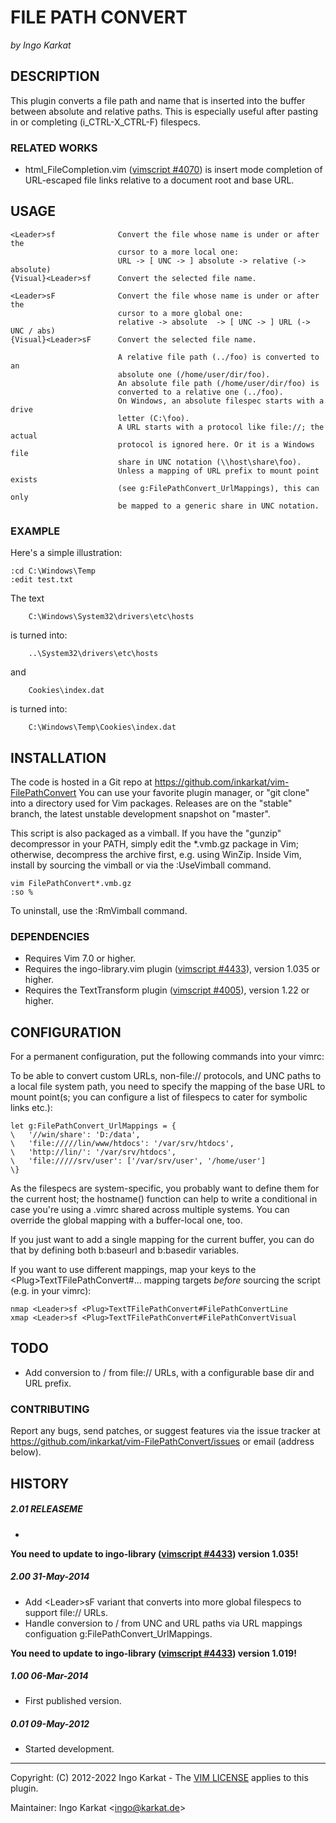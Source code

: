 FILE PATH CONVERT
===============================================================================
_by Ingo Karkat_

DESCRIPTION
------------------------------------------------------------------------------

This plugin converts a file path and name that is inserted into the buffer
between absolute and relative paths. This is especially useful after pasting
in or completing (i\_CTRL-X\_CTRL-F) filespecs.

### RELATED WORKS

- html\_FileCompletion.vim ([vimscript #4070](http://www.vim.org/scripts/script.php?script_id=4070)) is insert mode completion of
  URL-escaped file links relative to a document root and base URL.

USAGE
------------------------------------------------------------------------------

    <Leader>sf              Convert the file whose name is under or after the
                            cursor to a more local one:
                            URL -> [ UNC -> ] absolute -> relative (-> absolute)
    {Visual}<Leader>sf      Convert the selected file name.

    <Leader>sF              Convert the file whose name is under or after the
                            cursor to a more global one:
                            relative -> absolute  -> [ UNC -> ] URL (-> UNC / abs)
    {Visual}<Leader>sF      Convert the selected file name.

                            A relative file path (../foo) is converted to an
                            absolute one (/home/user/dir/foo).
                            An absolute file path (/home/user/dir/foo) is
                            converted to a relative one (../foo).
                            On Windows, an absolute filespec starts with a drive
                            letter (C:\foo).
                            A URL starts with a protocol like file://; the actual
                            protocol is ignored here. Or it is a Windows file
                            share in UNC notation (\\host\share\foo).
                            Unless a mapping of URL prefix to mount point exists
                            (see g:FilePathConvert_UrlMappings), this can only
                            be mapped to a generic share in UNC notation.

### EXAMPLE

Here's a simple illustration:

    :cd C:\Windows\Temp
    :edit test.txt

The text
```
    C:\Windows\System32\drivers\etc\hosts
```
is turned into:
```
    ..\System32\drivers\etc\hosts
```
and
```
    Cookies\index.dat
```
is turned into:
```
    C:\Windows\Temp\Cookies\index.dat
```

INSTALLATION
------------------------------------------------------------------------------

The code is hosted in a Git repo at
    https://github.com/inkarkat/vim-FilePathConvert
You can use your favorite plugin manager, or "git clone" into a directory used
for Vim packages. Releases are on the "stable" branch, the latest unstable
development snapshot on "master".

This script is also packaged as a vimball. If you have the "gunzip"
decompressor in your PATH, simply edit the \*.vmb.gz package in Vim; otherwise,
decompress the archive first, e.g. using WinZip. Inside Vim, install by
sourcing the vimball or via the :UseVimball command.

    vim FilePathConvert*.vmb.gz
    :so %

To uninstall, use the :RmVimball command.

### DEPENDENCIES

- Requires Vim 7.0 or higher.
- Requires the ingo-library.vim plugin ([vimscript #4433](http://www.vim.org/scripts/script.php?script_id=4433)), version 1.035 or
  higher.
- Requires the TextTransform plugin ([vimscript #4005](http://www.vim.org/scripts/script.php?script_id=4005)), version 1.22 or higher.

CONFIGURATION
------------------------------------------------------------------------------

For a permanent configuration, put the following commands into your vimrc:

To be able to convert custom URLs, non-file:// protocols, and UNC paths to a
local file system path, you need to specify the mapping of the base URL to
mount point(s; you can configure a list of filespecs to cater for symbolic
links etc.):

    let g:FilePathConvert_UrlMappings = {
    \   '//win/share': 'D:/data',
    \   'file://///lin/www/htdocs': '/var/srv/htdocs',
    \   'http://lin/': '/var/srv/htdocs',
    \   'file://///srv/user': ['/var/srv/user', '/home/user']
    \}

As the filespecs are system-specific, you probably want to define them for the
current host; the hostname() function can help to write a conditional in
case you're using a .vimrc shared across multiple systems.
You can override the global mapping with a buffer-local one, too.

If you just want to add a single mapping for the current buffer, you can do
that by defining both b:baseurl and b:basedir variables.

If you want to use different mappings, map your keys to the
&lt;Plug&gt;TextTFilePathConvert#... mapping targets _before_ sourcing the script
(e.g. in your vimrc):

    nmap <Leader>sf <Plug>TextTFilePathConvert#FilePathConvertLine
    xmap <Leader>sf <Plug>TextTFilePathConvert#FilePathConvertVisual

TODO
------------------------------------------------------------------------------

- Add conversion to / from file:// URLs, with a configurable base dir and URL
  prefix.

### CONTRIBUTING

Report any bugs, send patches, or suggest features via the issue tracker at
https://github.com/inkarkat/vim-FilePathConvert/issues or email (address
below).

HISTORY
------------------------------------------------------------------------------

##### 2.01    RELEASEME
-

__You need to update to ingo-library ([vimscript #4433](http://www.vim.org/scripts/script.php?script_id=4433)) version 1.035!__

##### 2.00    31-May-2014
- Add &lt;Leader&gt;sF variant that converts into more global filespecs to support
  file:// URLs.
- Handle conversion to / from UNC and URL paths via URL mappings configuation
  g:FilePathConvert\_UrlMappings.

__You need to update to ingo-library ([vimscript #4433](http://www.vim.org/scripts/script.php?script_id=4433)) version 1.019!__

##### 1.00    06-Mar-2014
- First published version.

##### 0.01    09-May-2012
- Started development.

------------------------------------------------------------------------------
Copyright: (C) 2012-2022 Ingo Karkat -
The [VIM LICENSE](http://vimdoc.sourceforge.net/htmldoc/uganda.html#license) applies to this plugin.

Maintainer:     Ingo Karkat &lt;ingo@karkat.de&gt;
